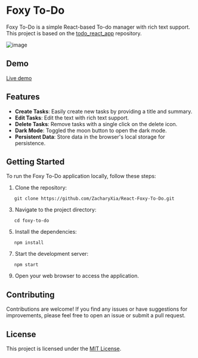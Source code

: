 # Foxy To-Do

Foxy To-Do is a simple React-based To-do manager with rich text support.
This project is based on the [todo_react_app](https://github.com/javascriptbear/todo_react_app/) repository.

![image](https://github.com/ZacharyXia/React-Foxy-To-Do/assets/70338974/5c20bff3-07f3-4504-a9f9-a387fa24746d)


## Demo
[Live demo](https://react-foxy-to-do.vercel.app/)

## Features

- **Create Tasks**: Easily create new tasks by providing a title and summary.
- **Edit Tasks**: Edit the text with rich text support.
- **Delete Tasks**: Remove tasks with a single click on the delete icon.
- **Dark Mode**: Toggled the moon button to open the dark mode.
- **Persistent Data**: Store data in the browser's local storage for persistence.

## Getting Started

To run the Foxy To-Do application locally, follow these steps:

1. Clone the repository:
```
   git clone https://github.com/ZacharyXia/React-Foxy-To-Do.git
```
3. Navigate to the project directory:
```
   cd foxy-to-do
```
5. Install the dependencies:
```
   npm install
```
7. Start the development server:
```
   npm start
```
9. Open your web browser to access the application.

## Contributing

Contributions are welcome! If you find any issues or have suggestions for improvements, please feel free to open an issue or submit a pull request.

## License

This project is licensed under the [MIT License](LICENSE).

